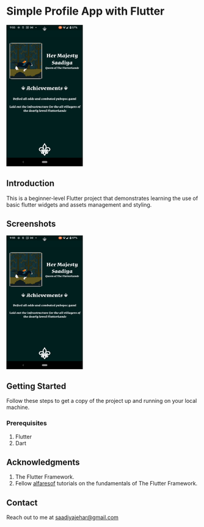 # Simple Profile App with Flutter

<img src="https://github.com/saadiyaJ/simple_profile/blob/main/screenshots/profile_app_gif.gif" alt="App Demo" width="200" height="370">

## Introduction
This is a beginner-level Flutter project that demonstrates learning the use of basic flutter widgets and assets management and styling. 


## Screenshots

<img src="https://github.com/saadiyaJ/simple_profile/blob/main/screenshots/profile_app_gif.gif" alt="App Demo" width="200" height="350">

## Getting Started
Follow these steps to get a copy of the project up and running on your local machine.

### Prerequisites

1. Flutter
2. Dart

## Acknowledgments
1. The Flutter Framework.
2. Fellow [alfaresof](https://github.com/alfaresof) tutorials on the fundamentals of The Flutter Framework.

## Contact
Reach out to me at saadiyajehar@gmail.com
